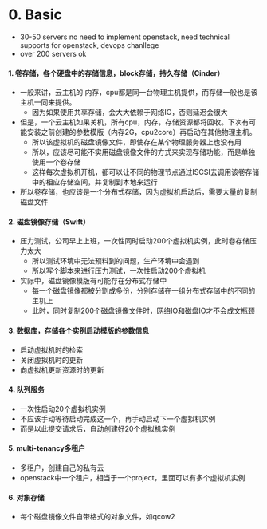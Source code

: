# 0. Basic

- 30-50 servers no need to implement openstack, need technical supports for openstack, devops chanllege
- over 200 servers ok
#### 1. 卷存储，各个硬盘中的存储信息，block存储，持久存储（Cinder）
- 一般来讲，云主机的 内存，cpu都是同一台物理主机提供，而存储一般也是该主机一同来提供。
  - 因为如果使用共享存储，会大大依赖于网络IO，否则延迟会很大
- 但是，一个云主机如果关机，所有cpu，内存，存储资源都将回收。下次有可能安装之前创建的参数模版（内存2G，cpu2core）再启动在其他物理主机。
  - 所以该虚拟机的磁盘镜像文件，即使存在某个物理服务器上也没有用
  - 所以，应该尽可能不实用磁盘镜像文件的方式来实现存储功能，而是单独使用一个卷存储
  - 这样每次虚拟机开机，都可以让不同的物理节点通过ISCSI去调用该卷存储中的相应存储空间，并复制到本地来运行
- 所以卷存储，也应该是一个分布式存储，因为虚拟机启动后，需要大量的复制磁盘文件

####  2. 磁盘镜像存储（Swift）
- 压力测试，公司早上上班，一次性同时启动200个虚拟机实例，此时卷存储压力太大
  - 所以测试环境中无法预料到的问题，生产环境中会遇到
  - 所以写个脚本来进行压力测试，一次性启动200个虚拟机
- 实际中，磁盘镜像模版有可能存在分布式存储中
  - 每一个磁盘镜像都被分割成多份，分别存储在一组分布式存储中的不同的主机上
  - 此时，同时复制200个磁盘镜像文件时，网络IO和磁盘IO才不会成文瓶颈
 
####  3. 数据库，存储各个实例启动模版的参数信息 
- 启动虚拟机时的检索
- 关闭虚拟机时的更新
- 向虚拟机更新资源时的更新
####  4. 队列服务
- 一次性启动20个虚拟机实例
- 不应该手动等待启动完成这一个，再手动启动下一个虚拟机实例
- 而是以此提交请求后，自动创建好20个虚拟机实例
####  5. multi-tenancy多租户
- 多租户，创建自己的私有云
- openstack中一个租户，相当于一个project，里面可以有多个虚拟机实例
####  6. 对象存储
- 每个磁盘镜像文件自带格式的对象文件，如qcow2
